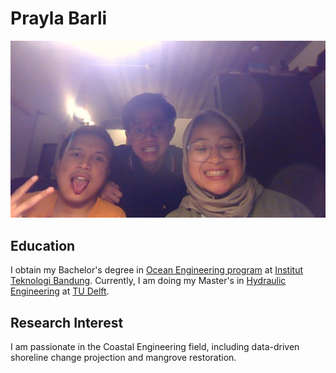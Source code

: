 # Prayla Barli 

![Kiki, Helmi and I](WIN_20230516_21_50_01_Pro.jpg)

## Education 
I obtain my Bachelor's degree in [Ocean Engineering program](https://www.ocean.itb.ac.id/) at [Institut Teknologi Bandung](https://itb.ac.id/). 
Currently, I am doing my Master's in [Hydraulic Engineering](https://www.tudelft.nl/citg/over-faculteit/afdelingen/hydraulic-engineering) at [TU Delft](https://www.tudelft.nl/). 

## Research Interest 
I am passionate in the Coastal Engineering field, including data-driven shoreline change projection and mangrove restoration. 